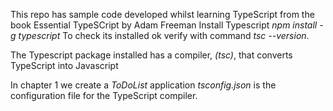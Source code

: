 This repo has sample code developed whilst learning TypeScript from the book Essential TypeSCript by Adam Freeman
Install Typescript *npm install -g typescript*
To check its installed ok verify with command
*tsc --version*.

The Typescript package installed has a compiler, *(tsc)*, that converts TypeScript into Javascript

In chapter 1 we create a *ToDoList* application
*tsconfig.json* is the configuration file for the TypeScript compiler. 